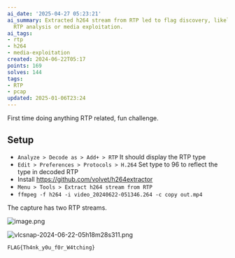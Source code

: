 ```yaml
---
ai_date: '2025-04-27 05:23:21'
ai_summary: Extracted h264 stream from RTP led to flag discovery, likely involving
  RTP analysis or media exploitation.
ai_tags:
- rtp
- h264
- media-exploitation
created: 2024-06-22T05:17
points: 169
solves: 144
tags:
- RTP
- pcap
updated: 2025-01-06T23:24
---
```


First time doing anything RTP related, fun challenge.

## Setup

- `Analyze > Decode as > Add+ > RTP` It should display the RTP type
- `Edit > Preferences > Protocols > H.264` Set type to 96 to reflect the type in decoded RTP
- Install https://github.com/volvet/h264extractor
- `Menu > Tools > Extract h264 stream from RTP`
- `ffmpeg -f h264 -i video_20240622-051346.264 -c copy out.mp4`

The capture has two RTP streams.

![image.png](https://res.cloudinary.com/kumonochisanaka/image/upload/v1719047926/2024/06/e5e5694546af86523c9c42af9021c9f4.png)

![vlcsnap-2024-06-22-05h18m28s311.png](https://res.cloudinary.com/kumonochisanaka/image/upload/v1719048210/2024/06/e2f6aac77a5fe580b1e9f48e4f395802.png)

```flag
FLAG{Th4nk_y0u_f0r_W4tching}
```